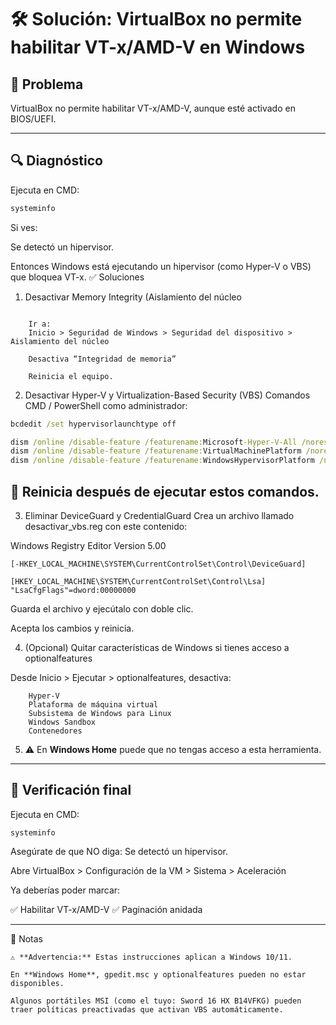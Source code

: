 # 🛠️ Solución: VirtualBox no permite habilitar VT-x/AMD-V en Windows

## 🧠 Problema  
VirtualBox no permite habilitar VT-x/AMD-V, aunque esté activado en BIOS/UEFI.

---

## 🔍 Diagnóstico  
Ejecuta en CMD:

```cmd
systeminfo
```

Si ves:

Se detectó un hipervisor.

Entonces Windows está ejecutando un hipervisor (como Hyper-V o VBS) que bloquea VT-x.
✅ Soluciones
1. Desactivar Memory Integrity (Aislamiento del núcleo

```

    Ir a:
    Inicio > Seguridad de Windows > Seguridad del dispositivo > Aislamiento del núcleo

    Desactiva “Integridad de memoria”

    Reinicia el equipo.
```

2. Desactivar Hyper-V y Virtualization-Based Security (VBS)
Comandos CMD / PowerShell como administrador:

```cmd
bcdedit /set hypervisorlaunchtype off

dism /online /disable-feature /featurename:Microsoft-Hyper-V-All /norestart
dism /online /disable-feature /featurename:VirtualMachinePlatform /norestart
dism /online /disable-feature /featurename:WindowsHypervisorPlatform /norestart
```

## 🔄 Reinicia después de ejecutar estos comandos.

3. Eliminar DeviceGuard y CredentialGuard
Crea un archivo llamado desactivar_vbs.reg con este contenido:

Windows Registry Editor Version 5.00

```
[-HKEY_LOCAL_MACHINE\SYSTEM\CurrentControlSet\Control\DeviceGuard]

[HKEY_LOCAL_MACHINE\SYSTEM\CurrentControlSet\Control\Lsa]
"LsaCfgFlags"=dword:00000000

```
Guarda el archivo y ejecútalo con doble clic.

Acepta los cambios y reinicia.

4. (Opcional) Quitar características de Windows si tienes acceso a optionalfeatures

Desde Inicio > Ejecutar > optionalfeatures, desactiva:

```
    Hyper-V
    Plataforma de máquina virtual
    Subsistema de Windows para Linux
    Windows Sandbox
    Contenedores
```

5. ⚠️ En **Windows Home** puede que no tengas acceso a esta herramienta.

--- 
## 🔁 Verificación final

Ejecuta en CMD:

```
systeminfo
```

Asegúrate de que NO diga: Se detectó un hipervisor.

Abre VirtualBox > Configuración de la VM > Sistema > Aceleración
    
Ya deberías poder marcar:

✅ Habilitar VT-x/AMD-V
✅ Paginación anidada

---
📌 Notas

    ⚠️ **Advertencia:** Estas instrucciones aplican a Windows 10/11.

    En **Windows Home**, gpedit.msc y optionalfeatures pueden no estar disponibles.

    Algunos portátiles MSI (como el tuyo: Sword 16 HX B14VFKG) pueden traer políticas preactivadas que activan VBS automáticamente.

   
